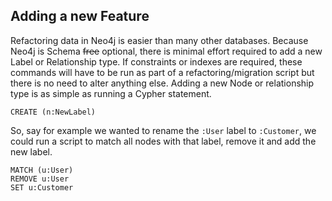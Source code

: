 


## Adding a new Feature

Refactoring data in Neo4j is easier than many other databases.  Because Neo4j is Schema ~~free~~ optional, there is minimal effort required to add a new Label or Relationship type.  If constraints or indexes are required, these commands will have to be run as part of a refactoring/migration script but there is no need to alter anything else.  Adding a new Node or relationship type is as simple as running a Cypher statement.

```cypher
CREATE (n:NewLabel)
```

So, say for example we wanted to rename the `:User` label to `:Customer`, we could run a script to match all nodes with that label, remove it and add the new label.

```cypher
MATCH (u:User)
REMOVE u:User
SET u:Customer
```

